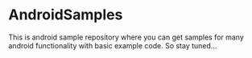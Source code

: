 # AndroidSamples
This is android sample repository where you can get samples for many android functionality with basic example code. So stay tuned...
